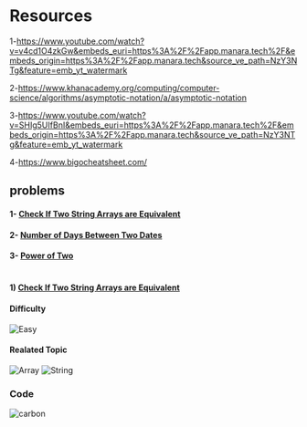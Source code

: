 # Resources 
1-https://www.youtube.com/watch?v=v4cd1O4zkGw&embeds_euri=https%3A%2F%2Fapp.manara.tech%2F&embeds_origin=https%3A%2F%2Fapp.manara.tech&source_ve_path=NzY3NTg&feature=emb_yt_watermark

2-https://www.khanacademy.org/computing/computer-science/algorithms/asymptotic-notation/a/asymptotic-notation

3-https://www.youtube.com/watch?v=SHIg5UIfBnI&embeds_euri=https%3A%2F%2Fapp.manara.tech%2F&embeds_origin=https%3A%2F%2Fapp.manara.tech&source_ve_path=NzY3NTg&feature=emb_yt_watermark

4-https://www.bigocheatsheet.com/


## problems 

#### 1- [Check If Two String Arrays are Equivalent](https://leetcode.com/problems/check-if-two-string-arrays-are-equivalent/)

#### 2- [Number of Days Between Two Dates](https://leetcode.com/problems/number-of-days-between-two-dates/)

#### 3- [Power of Two](https://leetcode.com/problems/power-of-two/)
#

#### 1) [Check If Two String Arrays are Equivalent](https://leetcode.com/problems/check-if-two-string-arrays-are-equivalent/)
  
  #### Difficulty 
  ![Easy](https://user-images.githubusercontent.com/113154901/236110166-af575a9c-c4c4-4050-9511-ec55a1044c99.png)

  
  #### Realated Topic 
  ![Array](https://user-images.githubusercontent.com/113154901/236110393-a80fd1ec-8ebe-49c0-9463-cd112d07e94f.png) ![String](https://user-images.githubusercontent.com/113154901/236110414-2d66c403-c2a9-4b59-a3da-6b73bbe09782.png)

  ### Code

![carbon](https://user-images.githubusercontent.com/113154901/236107576-79bae02d-7b21-465f-946d-e2b509cf0729.png)
#


